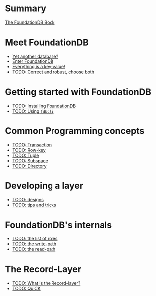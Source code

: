 # Summary

[The FoundationDB Book](welcome.md)

# Meet FoundationDB

- [Yet another database?](./meet_fdb/another_db.md)
- [Enter FoundationDB](./meet_fdb/enter_fdb.md)
- [Everything is a key-value!](./meet_fdb/everything_is_kv.md)
- [TODO: Correct and robust, choose both]()

# Getting started with FoundationDB

- [TODO: Installing FoundationDB]()
- [TODO: Using `fdbcli`]()

# Common Programming concepts

- [TODO: Transaction]()
- [TODO: Row-key]()
- [TODO: Tuple]()
- [TODO: Subspace]()
- [TODO: Directory]()

# Developing a layer
- [TODO: designs]()
- [TODO: tips and tricks]()

# FoundationDB's internals

- [TODO: the list of roles]()
- [TODO: the write-path]()
- [TODO: the read-path]()

# The Record-Layer
- [TODO: What is the Record-layer?]()
- [TODO: QuiCK]()
